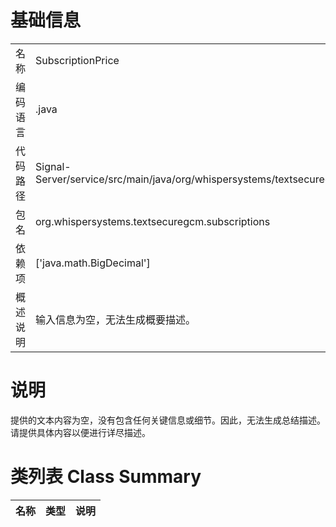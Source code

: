# 基础信息

|      |      |
|------|------|
| 名称 | SubscriptionPrice |
| 编码语言 | .java |
| 代码路径 | Signal-Server/service/src/main/java/org/whispersystems/textsecuregcm/subscriptions/SubscriptionPrice.java |
| 包名 | org.whispersystems.textsecuregcm.subscriptions |
| 依赖项 | ['java.math.BigDecimal'] |
| 概述说明 | 输入信息为空，无法生成概要描述。 |

# 说明

提供的文本内容为空，没有包含任何关键信息或细节。因此，无法生成总结描述。请提供具体内容以便进行详尽描述。

# 类列表 Class Summary

| 名称   | 类型  | 说明 |
|-------|------|-------------|




